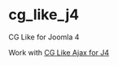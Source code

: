 # cg_like_j4
 CG Like for Joomla 4

Work with <a href="https://github.com/pmleconte/cg_like_ajax_j4">CG Like Ajax for J4</a>
